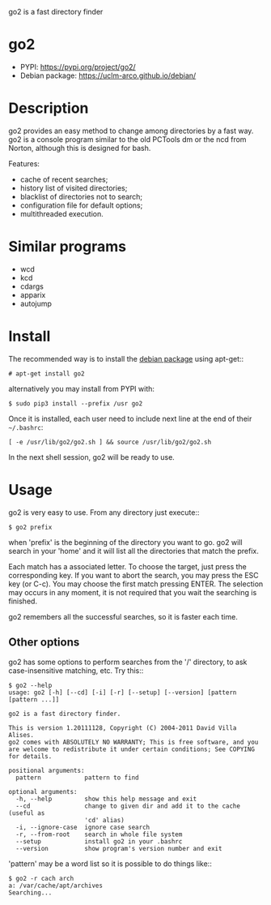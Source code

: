go2 is a fast directory finder


# go2

- PYPI: https://pypi.org/project/go2/
- Debian package: https://uclm-arco.github.io/debian/

# Description

go2 provides an easy method to change among directories by a fast way. go2 is a console
program similar to the old PCTools dm or the ncd from Norton, although this is designed
for bash.

Features:

- cache of recent searches;
- history list of visited directories;
- blacklist of directories not to search;
- configuration file for default options;
- multithreaded execution.


# Similar programs

- wcd
- kcd
- cdargs
- apparix
- autojump


# Install

The recommended way is to install the [debian package](https://uclm-arco.github.io/debian)  using
apt-get::

```
# apt-get install go2
```

alternatively you may install from PYPI with:

```
$ sudo pip3 install --prefix /usr go2
```

Once it is installed, each user need to include next line at the end of their `~/.bashrc`:

```
[ -e /usr/lib/go2/go2.sh ] && source /usr/lib/go2/go2.sh
```

In the next shell session, go2 will be ready to use.


# Usage

go2 is very easy to use. From any directory just execute::

```
$ go2 prefix
```

when 'prefix' is the beginning of the directory you want to go. go2 will search in your
'home' and it will list all the directories that match the prefix.

Each match has a associated letter. To choose the target, just press the corresponding
key. If you want to abort the search, you may press the ESC key (or C-c). You may choose
the first match pressing ENTER. The selection may occurs in any moment, it is not required
that you wait the searching is finished.

go2 remembers all the successful searches, so it is faster each time.

Other options
-------------

go2 has some options to perform searches from the '/' directory, to ask case-insensitive
matching, etc. Try this::

```text
$ go2 --help
usage: go2 [-h] [--cd] [-i] [-r] [--setup] [--version] [pattern [pattern ...]]

go2 is a fast directory finder.

This is version 1.20111128, Copyright (C) 2004-2011 David Villa Alises.
go2 comes with ABSOLUTELY NO WARRANTY; This is free software, and you
are welcome to redistribute it under certain conditions; See COPYING
for details.

positional arguments:
  pattern            pattern to find

optional arguments:
  -h, --help         show this help message and exit
  --cd               change to given dir and add it to the cache (useful as
                     'cd' alias)
  -i, --ignore-case  ignore case search
  -r, --from-root    search in whole file system
  --setup            install go2 in your .bashrc
  --version          show program's version number and exit
```

'pattern' may be a word list so it is possible to do things like::

```
$ go2 -r cach arch
a: /var/cache/apt/archives
Searching...
```
